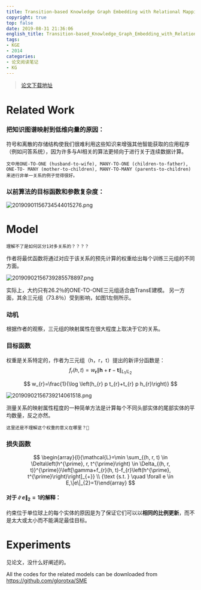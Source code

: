 ```yaml
---
title: Transition-based Knowledge Graph Embedding with Relational Mapping Properties阅读笔记
copyright: true
top: false
date: 2019-08-31 21:36:06
english_title: Transition-based_Knowledge_Graph_Embedding_with_Relational_Mapping_Properties
tags:
- KGE
- 2014
categories:
- 论文阅读笔记
- KG
---
```


> [论文下载地址](https://link.zhihu.com/?target=https%3A//pdfs.semanticscholar.org/0ddd/f37145689e5f2899f8081d9971882e6ff1e9.pdf)

<!-- more -->

# Related Work

### 把知识图谱映射到低维向量的原因：

符号和离散的存储结构使我们很难利用这些知识来增强其他智能获取的应用程序（例如问答系统），因为许多与AI相关的算法更倾向于进行关于连续数据计算。

```
文中用ONE-TO-ONE (husband-to-wife), MANY-TO-ONE (children-to-father), ONE-TO- MANY (mother-to-children), MANY-TO-MANY (parents-to-children)
来进行非单一关系的例子觉得很好。
```

### 以前算法的目标函数和参数复杂度：

![20190901156734544015276.png](http://image.nysdy.com/20190901156734544015276.png)

# Model

```
理解不了是如何区分1对多关系的？？？？
```

作者将最优函数将通过对应于该关系的预先计算的权重给出每个训练三元组的不同方面。

![20190902156739285578897.png](http://image.nysdy.com/20190902156739285578897.png)

实际上，大约只有26.2％的ONE-TO-ONE三元组适合由TransE建模。 另一方面，其余三元组（73.8％）受到影响，如图1左侧所示。

### 动机

根据作者的观察，三元组的映射属性在很大程度上取决于它的关系。

### 目标函数

权重是关系特定的，作者为三元组（h，r，t）提出的新评分函数是：
$$
f_{r}(h, t)=w_{\mathbf{r}}\|\mathbf{h}+\mathbf{r}-\mathbf{t}\|_{L_{1} / L_{2}}
$$

$$
w_{r}=\frac{1}{\log \left(h_{r} p t_{r}+t_{r} p h_{r}\right)}
$$

![20190902156739214061518.png](http://image.nysdy.com/20190902156739214061518.png)

测量关系的映射属性程度的一种简单方法是计算每个不同头部实体的尾部实体的平均数量，反之亦然。

```
这里还是不理解这个权重的意义在哪里？🧐
```



### 损失函数

$$
\begin{array}{l}{\mathcal{L}=\min \sum_{(h, r, t) \in \Delta\left(h^{\prime}, r, t^{\prime}\right) \in \Delta_{(h, r, t)}^{\prime}}\left[\gamma+f_{r}(h, t)-f_{r}\left(h^{\prime}, t^{\prime}\right)\right]_{+}} \\ {\text {s.t. } \quad \forall e \in E,\|e\|_{2}=1}\end{array}
$$

#### 对于$\|e\|_{2}=1$的解释：

约束位于单位球上的每个实体的原因是为了保证它们可以以**相同的比例更新**，而不是太大或太小而不能满足最佳目标。

# Experiments

见论文，没什么好阐述的。

All the codes for the related models can be downloaded from https://github.com/glorotxa/SME